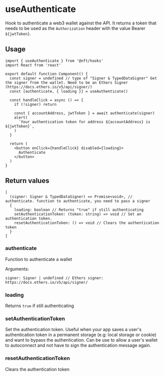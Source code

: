 # useAuthenticate

Hook to authenticate a web3 wallet against the API. It returns a token that needs to be used as the `Authorization` header with the value Bearer `${jwtToken}`.

## Usage

```tsx
import { useAuthenticate } from '@nft/hooks'
import React from 'react'

export default function Component() {
  const signer = undefined // type of "Signer & TypedDataSigner" Get the signer from the wallet. Need to be an Ethers Signer (https://docs.ethers.io/v5/api/signer/)
  const [authenticate, { loading }] = useAuthenticate()

  const handleClick = async () => {
    if (!signer) return

    const { accountAddress, jwtToken } = await authenticate(signer)
    alert(
      `Your authentication token for address ${accountAddress} is ${jwtToken}`,
    )
  }

  return (
    <button onClick={handleClick} disabled={loading}>
      Authenticate
    </button>
  )
}
```

## Return values

```tsx
[
  (signer: Signer & TypedDataSigner) => Promise<void>, // authenticate. function to authenticate, you need to pass a signer
  {
    loading: boolean // Returns "true" if still authenticating
    setAuthenticationToken: (token: string) => void // Set an authentication token.
    resetAuthenticationToken: () => void // Clears the authentication token
  }
]
```

### authenticate

Function to authenticate a wallet

Arguments:

```tsx
signer: Signer | undefined // Ethers signer: https://docs.ethers.io/v5/api/signer/
```

### loading

Returns `true` if still authenticating

### setAuthenticationToken

Set the authentication token.
Useful when your app saves a user's authentication token in a permanent storage (e.g: local storage or cookie) and want to bypass the authentication.
Can be use to allow a user's wallet to autoconnect and not have to sign the authentication message again.

### resetAuthenticationToken

Clears the authentication token
